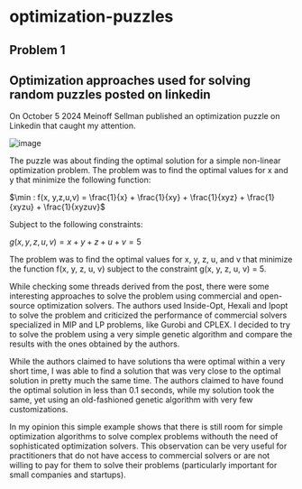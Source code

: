 # optimization-puzzles

## Problem 1

## Optimization approaches used for solving random puzzles posted on linkedin

On October 5 2024 Meinoff Sellman published an optimization puzzle on Linkedin that caught my attention. 

![image](https://github.com/user-attachments/assets/30a98928-95a5-4fec-ae1a-2cbf5c5435ac)



The puzzle was about finding the optimal solution for a simple non-linear optimization problem. The problem was to find the optimal values for x and y that minimize the following function:

$\min : f(x, y,z,u,v) = \frac{1}{x} + \frac{1}{xy} + \frac{1}{xyz} + \frac{1}{xyzu} + \frac{1}{xyzuv}$

Subject to the following constraints:

$g(x, y, z, u, v) = x + y + z + u + v = 5$

The problem was to find the optimal values for x, y, z, u, and v that minimize the function f(x, y, z, u, v) subject to the constraint g(x, y, z, u, v) = 5.

While checking some threads derived from the post, there were some interesting approaches to solve the problem using commercial and open-source optimization solvers. The authors used Inside-Opt, Hexali and Ipopt to solve the problem and criticized the performance of commercial solvers specialized in MIP and LP problems, like Gurobi and CPLEX. I decided to try to solve the problem using a very simple genetic algorithm and compare the results with the ones obtained by the authors. 

While the authors claimed to have solutions tha were optimal within a very short time, I was able to find a solution that was very close to the optimal solution in pretty much the same time. The authors claimed to have found the optimal solution in less than 0.1 seconds, while my solution took the same, yet  using an old-fashioned genetic algorithm with very few customizations.

In my opinion this simple example shows that there is still room for simple optimization algorithms to solve complex problems withouth the need of sophisticated optimization solvers. This observation can be very useful for practitioners that do not have access to commercial solvers or are not willing to pay for them to solve their problems (particularly important for small companies and startups).
